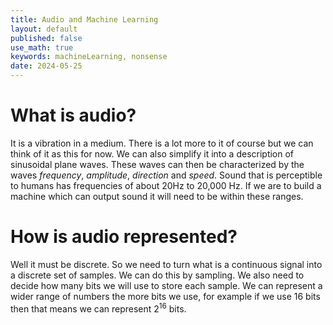 ```yaml
---
title: Audio and Machine Learning
layout: default
published: false
use_math: true
keywords: machineLearning, nonsense
date: 2024-05-25
---
```


# What is audio?
It is a vibration in a medium. There is a lot more to it of course but we can think of it as this for now. We can also simplify it into a description of sinusoidal plane waves. These waves can then be characterized by the waves _frequency_, _amplitude_, _direction_ and _speed_. Sound that is perceptible to humans has frequencies of about 20Hz to 20,000 Hz. If we are to build a machine which can output sound it will need to be within these ranges.

# How is audio represented?
Well it must be discrete. So we need to turn what is a continuous signal into a discrete set of samples. We can do this by sampling. We also need to decide how many bits we will use to store each sample. We can represent a wider range of numbers the more bits we use, for example if we use 16 bits then that means we can represent $2^{16}$ bits.

